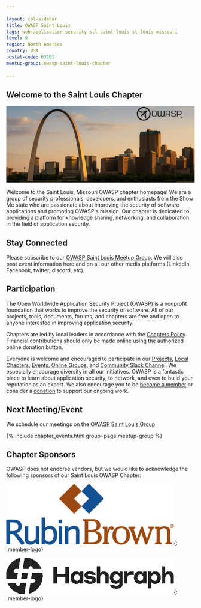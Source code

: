 ```yaml
---

layout: col-sidebar
title: OWASP Saint Louis
tags: web-application-security stl saint-louis st-louis missouri
level: 0
region: North America
country: USA
postal-code: 63101
meetup-group: owasp-saint-louis-chapter

---
```


## Welcome to the Saint Louis Chapter

![OWASP STL](assets/images/st_louis_banner.png)

Welcome to the Saint Louis, Missouri OWASP chapter homepage! We are a group of security professionals, developers, and enthusiasts from the Show Me state who are passionate about improving the security of software applications and promoting OWASP's mission. Our chapter is dedicated to providing a platform for knowledge sharing, networking, and collaboration in the field of application security.

## Stay Connected

Please subscribe to our [OWASP Saint Louis Meetup Group](https://www.meetup.com/owasp-saint-louis-chapter/). We will also post event information here and on all our other media platforms (LinkedIn, Facebook, twitter, discord, etc).



## Participation
The Open Worldwide Application Security Project (OWASP) is a nonprofit foundation that works to improve the security of software. All of our projects, tools, documents, forums, and chapters are free and open to anyone interested in improving application security.

Chapters are led by local leaders in accordance with the [Chapters Policy](/www-policy/operational/chapters). Financial contributions should only be made online using the authorized online donation button.

Everyone is welcome and encouraged to participate in our [Projects](/projects/), [Local Chapters](/chapters/), [Events](/events/), [Online Groups](https://groups.google.com/a/owasp.com/), and [Community Slack Channel](https://owasp.slack.com/). We especially encourage diversity in all our initiatives. OWASP is a fantastic place to learn about application security, to network, and even to build your reputation as an expert. We also encourage you to be [become a member](/membership/) or consider a [donation](/donate/) to support our ongoing work.

## Next Meeting/Event

We schedule our meetings on the [OWASP Saint Louis Group](https://www.meetup.com/owasp-saint-louis-chapter/)

{% include chapter_events.html group=page.meetup-group %}

## Chapter Sponsors

OWASP does not endorse vendors, but we would like to acknowledge the following sponsors of our Saint Louis OWASP Chapter:

[![RubinBrown](/assets/images/RubinBrown_Logo.png)](https://www.rubinbrown.com/){: .member-logo}

[![Hashgraph](/assets/images/hashgraph_logo_448.png)](https://www.hashgraph.com/){: .member-logo}
